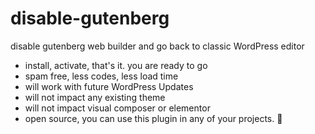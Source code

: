 # disable-gutenberg
disable gutenberg web builder and go back to classic WordPress editor
- install, activate, that's it. you are ready to go
- spam free, less codes, less load time
- will work with future WordPress Updates
- will not impact any existing theme
- will not impact visual composer or elementor
- open source, you can use this plugin in any of your projects. 🙂
